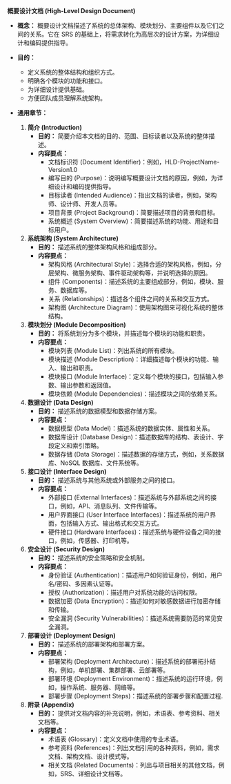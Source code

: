 
**概要设计文档 (High-Level Design Document)**

*   **概念：** 概要设计文档描述了系统的总体架构、模块划分、主要组件以及它们之间的关系。它在 SRS 的基础上，将需求转化为高层次的设计方案，为详细设计和编码提供指导。
*   **目的：**
    *   定义系统的整体结构和组织方式。
    *   明确各个模块的功能和接口。
    *   为详细设计提供基础。
    *   方便团队成员理解系统架构。
*   **通用章节：**

    1.  **简介 (Introduction)**
        *   **目的：** 简要介绍本文档的目的、范围、目标读者以及系统的整体描述。
        *   **内容要点：**
            *   文档标识符 (Document Identifier)：例如，HLD-ProjectName-Version1.0
            *   编写目的 (Purpose)：说明编写概要设计文档的原因，例如，为详细设计和编码提供指导。
            *   目标读者 (Intended Audience)：指出文档的读者，例如，架构师、设计师、开发人员等。
            *   项目背景 (Project Background)：简要描述项目的背景和目标。
            *   系统概述 (System Overview)：简要描述系统的功能、用途和目标用户。
    2.  **系统架构 (System Architecture)**
        *   **目的：** 描述系统的整体架构风格和组成部分。
        *   **内容要点：**
            *   架构风格 (Architectural Style)：选择合适的架构风格，例如，分层架构、微服务架构、事件驱动架构等，并说明选择的原因。
            *   组件 (Components)：描述系统的主要组成部分，例如，模块、服务、数据库等。
            *   关系 (Relationships)：描述各个组件之间的关系和交互方式。
            *   架构图 (Architecture Diagram)：使用架构图来可视化系统的整体结构。
    3.  **模块划分 (Module Decomposition)**
        *   **目的：** 将系统划分为多个模块，并描述每个模块的功能和职责。
        *   **内容要点：**
            *   模块列表 (Module List)：列出系统的所有模块。
            *   模块描述 (Module Description)：详细描述每个模块的功能、输入、输出和职责。
            *   模块接口 (Module Interface)：定义每个模块的接口，包括输入参数、输出参数和返回值。
            *   模块依赖 (Module Dependencies)：描述模块之间的依赖关系。
    4.  **数据设计 (Data Design)**
        *   **目的：** 描述系统的数据模型和数据存储方案。
        *   **内容要点：**
            *   数据模型 (Data Model)：描述系统的数据实体、属性和关系。
            *   数据库设计 (Database Design)：描述数据库的结构、表设计、字段定义和索引策略。
            *   数据存储 (Data Storage)：描述数据的存储方式，例如，关系数据库、NoSQL 数据库、文件系统等。
    5.  **接口设计 (Interface Design)**
        *   **目的：** 描述系统与其他系统或外部服务之间的接口。
        *   **内容要点：**
            *   外部接口 (External Interfaces)：描述系统与外部系统之间的接口，例如，API、消息队列、文件传输等。
            *   用户界面接口 (User Interface Interfaces)：描述系统的用户界面，包括输入方式、输出格式和交互方式。
            *   硬件接口 (Hardware Interfaces)：描述系统与硬件设备之间的接口，例如，传感器、打印机等。
    6.  **安全设计 (Security Design)**
        *   **目的：** 描述系统的安全策略和安全机制。
        *   **内容要点：**
            *   身份验证 (Authentication)：描述用户如何验证身份，例如，用户名/密码、多因素认证等。
            *   授权 (Authorization)：描述用户对系统功能的访问权限。
            *   数据加密 (Data Encryption)：描述如何对敏感数据进行加密存储和传输。
            *   安全漏洞 (Security Vulnerabilities)：描述系统需要防范的常见安全漏洞。
    7.  **部署设计 (Deployment Design)**
        *   **目的：** 描述系统的部署架构和部署方案。
        *   **内容要点：**
            *   部署架构 (Deployment Architecture)：描述系统的部署拓扑结构，例如，单机部署、集群部署、云部署等。
            *   部署环境 (Deployment Environment)：描述系统的运行环境，例如，操作系统、服务器、网络等。
            *   部署步骤 (Deployment Steps)：描述系统的部署步骤和配置过程.
    8.  **附录 (Appendix)**
        *   **目的：** 提供对文档内容的补充说明，例如，术语表、参考资料、相关文档等。
        *   **内容要点：**
            *   术语表 (Glossary)：定义文档中使用的专业术语。
            *   参考资料 (References)：列出文档引用的各种资料，例如，需求文档、架构文档、设计模式等。
            *   相关文档 (Related Documents)：列出与项目相关的其他文档，例如，SRS、详细设计文档等。


